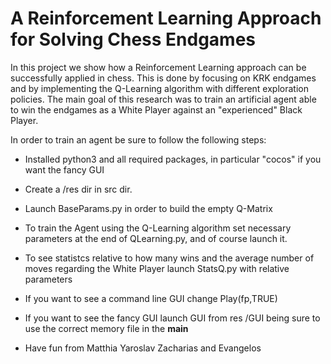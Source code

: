 # A Reinforcement Learning Approach for Solving Chess Endgames

In this project we show how a Reinforcement Learning approach can be successfully applied in chess. This is done by focusing on KRK endgames and by implementing the Q-Learning algorithm with different exploration policies. The main goal of this research was to train an artificial agent able to win the endgames as a White Player against an "experienced" Black Player.

In order to train an agent be sure to follow the following steps:

* Installed python3 and all required packages, in particular "cocos" if you want the fancy GUI
* Create a /res dir in src dir.
* Launch BaseParams.py in order to build the empty Q-Matrix
* To train the Agent using the Q-Learning algorithm set necessary parameters at the end of QLearning.py, and of course launch it.
* To see statistcs relative to how many wins and the average number of moves regarding the White Player launch StatsQ.py with relative parameters
* If you want to see a command line GUI change Play(fp,TRUE)
* If you want to see the fancy GUI launch GUI from res /GUI being sure to use the correct memory file in the __main__
 
* Have fun from Matthia Yaroslav Zacharias and Evangelos
